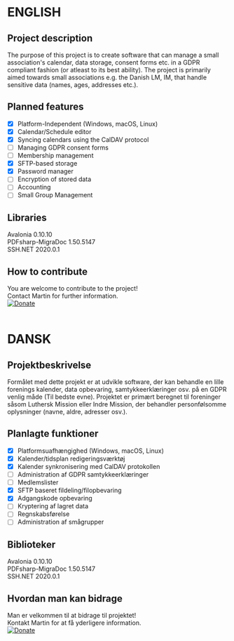 # ENGLISH
## Project description
The purpose of this project is to create software that can manage a small association's calendar, data storage, consent forms etc. in a GDPR compliant fashion (or atleast to its best ability). The project is primarily aimed towards small associations e.g. the Danish LM, IM, that handle sensitive data (names, ages, addresses etc.).

## Planned features
- [X] Platform-Independent (Windows, macOS, Linux)
- [X] Calendar/Schedule editor
- [X] Syncing calendars using the CalDAV protocol
- [ ] Managing GDPR consent forms
- [ ] Membership management
- [X] SFTP-based storage
- [X] Password manager
- [ ] Encryption of stored data
- [ ] Accounting
- [ ] Small Group Management

## Libraries
Avalonia 0.10.10</br>
PDFsharp-MigraDoc 1.50.5147</br>
SSH.NET 2020.0.1

## How to contribute
You are welcome to contribute to the project!</br>
Contact Martin for further information.
</br>
[![Donate](https://img.shields.io/badge/Donate-PayPal-green.svg)](https://www.paypal.com/donate/?hosted_button_id=XUQ6GLJNQFGCC)
</br>
</br>
# DANSK
## Projektbeskrivelse
Formålet med dette projekt er at udvikle software, der kan behandle en lille forenings kalender, data opbevaring, samtykkeerklæringer osv. på en GDPR venlig måde (Til bedste evne). Projektet er primært beregnet til foreninger såsom Luthersk Mission eller Indre Mission, der behandler personfølsomme oplysninger (navne, aldre, adresser osv.).

## Planlagte funktioner
- [X] Platformsuafhængighed (Windows, macOS, Linux)
- [X] Kalender/tidsplan redigeringsværktøj
- [X] Kalender synkronisering med CalDAV protokollen
- [ ] Administration af GDPR samtykkeerklæringer
- [ ] Medlemslister
- [X] SFTP baseret fildeling/filopbevaring
- [X] Adgangskode opbevaring
- [ ] Kryptering af lagret data
- [ ] Regnskabsførelse
- [ ] Administration af smågrupper

## Biblioteker
Avalonia 0.10.10</br>
PDFsharp-MigraDoc 1.50.5147</br>
SSH.NET 2020.0.1

## Hvordan man kan bidrage
Man er velkommen til at bidrage til projektet!</br>
Kontakt Martin for at få yderligere information.
</br>
[![Donate](https://img.shields.io/badge/Donate-PayPal-green.svg)](https://www.paypal.com/donate/?hosted_button_id=XUQ6GLJNQFGCC)